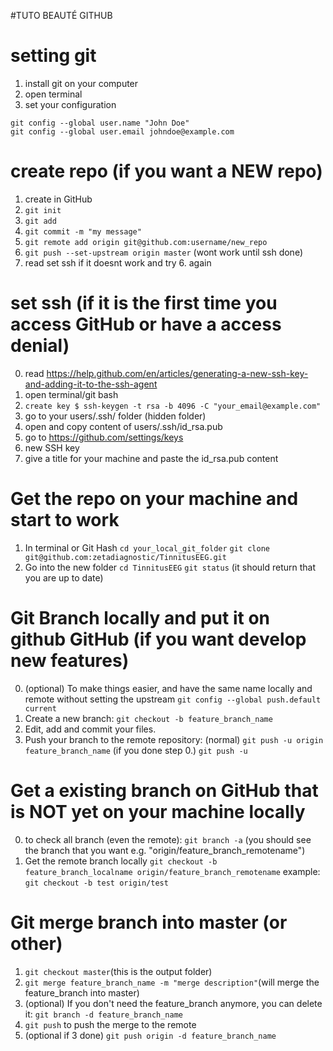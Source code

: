 #TUTO BEAUTÉ GITHUB

# setting git
1. install git on your computer
2. open terminal
3. set your configuration
```
git config --global user.name "John Doe"
git config --global user.email johndoe@example.com
```

# create repo (if you want a NEW repo)
1. create in GitHub
2. `git init`
3. `git add`
4. `git commit -m "my message"`
5. `git remote add origin git@github.com:username/new_repo`
6. `git push --set-upstream origin master` (wont work until ssh done)
7. read set ssh if it doesnt work and try 6. again

# set ssh  (if it is the first time you access GitHub or have a access denial)
0. read https://help.github.com/en/articles/generating-a-new-ssh-key-and-adding-it-to-the-ssh-agent
1. open terminal/git bash
2. `create key $ ssh-keygen -t rsa -b 4096 -C "your_email@example.com"`
3. go to your users/.ssh/ folder (hidden folder)
4. open and copy content of users/.ssh/id_rsa.pub
5. go to https://github.com/settings/keys
6. new SSH key
7. give a title for your machine and paste the id_rsa.pub content

# Get the repo on your machine and start to work

1. In terminal or Git Hash
  `cd your_local_git_folder`
  `git clone git@github.com:zetadiagnostic/TinnitusEEG.git`
2. Go into the new folder 
	`cd TinnitusEEG`
	`git status` (it should return that you are up to date)

# Git Branch locally and put it on github GitHub (if you want develop new features)

0. (optional) To make things easier, and have the same name locally and remote without setting the upstream
 `git config --global push.default current`
1. Create a new branch:
    `git checkout -b feature_branch_name`
2. Edit, add and commit your files.
3. Push your branch to the remote repository:
    (normal) `git push -u origin feature_branch_name`
    (if you done step 0.) `git push -u`

# Get a existing branch on GitHub that is NOT yet on your machine locally
0. to check all branch (even the remote):
    `git branch -a` (you should see the branch that you want e.g. "origin/feature_branch_remotename")
1.  Get the remote branch locally
	`git checkout -b feature_branch_localname origin/feature_branch_remotename`
	example: `git checkout -b test origin/test`

# Git merge branch into master (or other)

1. `git checkout master`(this is the output folder)
2. `git merge feature_branch_name -m "merge description"`(will merge the feature_branch into master)
3. (optional) If you don't need the feature_branch anymore, you can delete it:
   `git branch -d feature_branch_name`
4. `git push` to push the merge to the remote
5.  (optional if 3 done) `git push origin -d feature_branch_name` 
